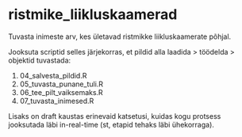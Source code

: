 # ristmike_liikluskaamerad
Tuvasta inimeste arv, kes ületavad ristmikke liikluskaamerate põhjal.

Jooksuta scriptid selles järjekorras, et pildid alla laadida > töödelda > objektid tuvastada:
1. 04_salvesta_pildid.R
2. 05_tuvasta_punane_tuli.R
3. 06_tee_pilt_vaiksemaks.R
4. 07_tuvasta_inimesed.R

Lisaks on draft kaustas erinevaid katsetusi, kuidas kogu protsess jooksutada läbi in-real-time (st, etapid tehaks läbi ühekorraga).